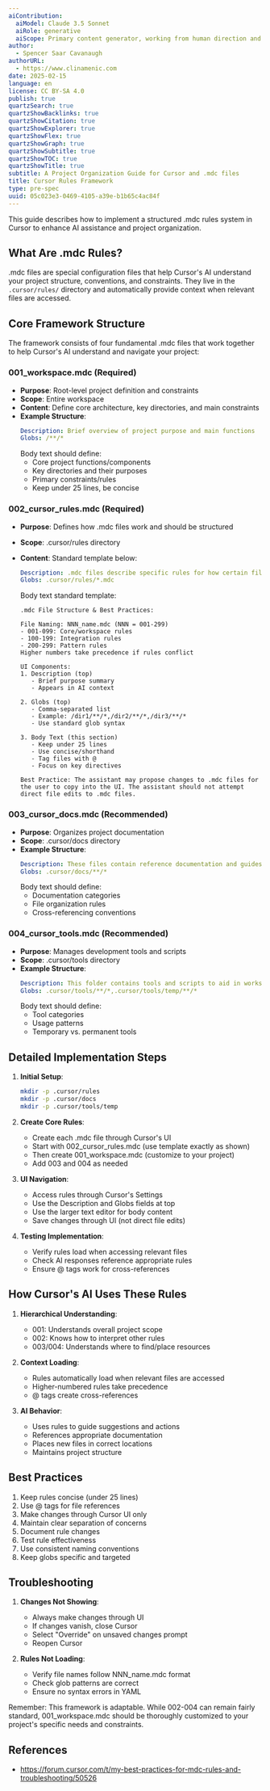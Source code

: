 ```yaml
---
aiContribution:
  aiModel: Claude 3.5 Sonnet
  aiRole: generative
  aiScope: Primary content generator, working from human direction and framework
author:
  - Spencer Saar Cavanaugh
authorURL:
  - https://www.clinamenic.com
date: 2025-02-15
language: en
license: CC BY-SA 4.0
publish: true
quartzSearch: true
quartzShowBacklinks: true
quartzShowCitation: true
quartzShowExplorer: true
quartzShowFlex: true
quartzShowGraph: true
quartzShowSubtitle: true
quartzShowTOC: true
quartzShowTitle: true
subtitle: A Project Organization Guide for Cursor and .mdc files
title: Cursor Rules Framework
type: pre-spec
uuid: 05c023e3-0469-4105-a39e-b1b65c4ac84f
---
```


This guide describes how to implement a structured .mdc rules system in Cursor to enhance AI assistance and project organization.

## What Are .mdc Rules?

.mdc files are special configuration files that help Cursor's AI understand your project structure, conventions, and constraints. They live in the `.cursor/rules/` directory and automatically provide context when relevant files are accessed.

## Core Framework Structure

The framework consists of four fundamental .mdc files that work together to help Cursor's AI understand and navigate your project:

### 001_workspace.mdc (Required)

- **Purpose**: Root-level project definition and constraints
- **Scope**: Entire workspace
- **Content**: Define core architecture, key directories, and main constraints
- **Example Structure**:
  ```yaml
  Description: Brief overview of project purpose and main functions
  Globs: /**/*
  ```
  Body text should define:
  - Core project functions/components
  - Key directories and their purposes
  - Primary constraints/rules
  - Keep under 25 lines, be concise

### 002_cursor_rules.mdc (Required)

- **Purpose**: Defines how .mdc files work and should be structured
- **Scope**: .cursor/rules directory
- **Content**: Standard template below:

  ```yaml
  Description: .mdc files describe specific rules for how certain files, file types, and directories are to be understood and used
  Globs: .cursor/rules/*.mdc
  ```

  Body text standard template:

  ```
  .mdc File Structure & Best Practices:

  File Naming: NNN_name.mdc (NNN = 001-299)
  - 001-099: Core/workspace rules
  - 100-199: Integration rules
  - 200-299: Pattern rules
  Higher numbers take precedence if rules conflict

  UI Components:
  1. Description (top)
     - Brief purpose summary
     - Appears in AI context

  2. Globs (top)
     - Comma-separated list
     - Example: /dir1/**/*,/dir2/**/*,/dir3/**/*
     - Use standard glob syntax

  3. Body Text (this section)
     - Keep under 25 lines
     - Use concise/shorthand
     - Tag files with @
     - Focus on key directives

  Best Practice: The assistant may propose changes to .mdc files for the user to copy into the UI. The assistant should not attempt direct file edits to .mdc files.
  ```

### 003_cursor_docs.mdc (Recommended)

- **Purpose**: Organizes project documentation
- **Scope**: .cursor/docs directory
- **Example Structure**:
  ```yaml
  Description: These files contain reference documentation and guides to aid in development efforts
  Globs: .cursor/docs/**/*
  ```
  Body text should define:
  - Documentation categories
  - File organization rules
  - Cross-referencing conventions

### 004_cursor_tools.mdc (Recommended)

- **Purpose**: Manages development tools and scripts
- **Scope**: .cursor/tools directory
- **Example Structure**:
  ```yaml
  Description: This folder contains tools and scripts to aid in workspace efforts
  Globs: .cursor/tools/**/*,.cursor/tools/temp/**/*
  ```
  Body text should define:
  - Tool categories
  - Usage patterns
  - Temporary vs. permanent tools

## Detailed Implementation Steps

1. **Initial Setup**:

   ```bash
   mkdir -p .cursor/rules
   mkdir -p .cursor/docs
   mkdir -p .cursor/tools/temp
   ```

2. **Create Core Rules**:

   - Create each .mdc file through Cursor's UI
   - Start with 002_cursor_rules.mdc (use template exactly as shown)
   - Then create 001_workspace.mdc (customize to your project)
   - Add 003 and 004 as needed

3. **UI Navigation**:

   - Access rules through Cursor's Settings
   - Use the Description and Globs fields at top
   - Use the larger text editor for body content
   - Save changes through UI (not direct file edits)

4. **Testing Implementation**:
   - Verify rules load when accessing relevant files
   - Check AI responses reference appropriate rules
   - Ensure @ tags work for cross-references

## How Cursor's AI Uses These Rules

1. **Hierarchical Understanding**:

   - 001: Understands overall project scope
   - 002: Knows how to interpret other rules
   - 003/004: Understands where to find/place resources

2. **Context Loading**:

   - Rules automatically load when relevant files are accessed
   - Higher-numbered rules take precedence
   - @ tags create cross-references

3. **AI Behavior**:
   - Uses rules to guide suggestions and actions
   - References appropriate documentation
   - Places new files in correct locations
   - Maintains project structure

## Best Practices

1. Keep rules concise (under 25 lines)
2. Use @ tags for file references
3. Make changes through Cursor UI only
4. Maintain clear separation of concerns
5. Document rule changes
6. Test rule effectiveness
7. Use consistent naming conventions
8. Keep globs specific and targeted

## Troubleshooting

1. **Changes Not Showing**:

   - Always make changes through UI
   - If changes vanish, close Cursor
   - Select "Override" on unsaved changes prompt
   - Reopen Cursor

2. **Rules Not Loading**:
   - Verify file names follow NNN_name.mdc format
   - Check glob patterns are correct
   - Ensure no syntax errors in YAML

Remember: This framework is adaptable. While 002-004 can remain fairly standard, 001_workspace.mdc should be thoroughly customized to your project's specific needs and constraints.

## References

- https://forum.cursor.com/t/my-best-practices-for-mdc-rules-and-troubleshooting/50526
